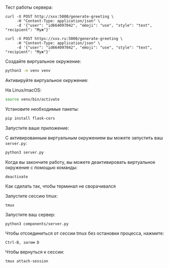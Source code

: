 Тест работы сервера:
```commandline
curl -X POST http://xxx:5000/generate-greeting \                        
     -H "Content-Type: application/json" \
     -d '{"user": "id664097042", "emoji": "use", "style": "text", "recipient": "Муж"}'                                 
```

```commandline
curl -X POST https://xxx.ru:5000/generate-greeting \                        
     -H "Content-Type: application/json" \
     -d '{"user": "id664097042", "emoji": "use", "style": "text", "recipient": "Муж"}'                                 
```

Создайте виртуальное окружение:

```bash
python3 -m venv venv
```

Активируйте виртуальное окружение:

На Linux/macOS:

```bash
source venv/bin/activate
```

Установите необходимые пакеты:
```bash
pip install flask-cors
```


Запустите ваше приложение:

С активированным виртуальным окружением вы можете запустить ваш `server.py`:
```bash
python3 server.py
```
Когда вы закончите работу, вы можете деактивировать виртуальное окружение с помощью команды:
```bash
deactivate
```



Как сделать так, чтобы терминал не сворачивался

Запустите сессию tmux:
```commandline
tmux
```

Запустите ваш сервер:
```commandline
python3 components/server.py
```

Чтобы отсоединиться от сессии tmux без остановки процесса, нажмите:
```commandline
Ctrl-B, затем D
```

Чтобы вернуться к сессии:
```commandline
tmux attach-session
```
